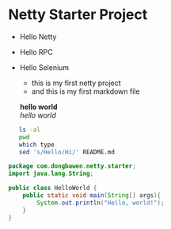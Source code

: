 # Netty Starter Project

* Hello Netty
* Hello RPC
* Hello Selenium
    * this is my first netty project 
    * and this is my first markdown file
    
    **hello world**  
    *hello world*
    
    
```bash
   ls -al
   pwd
   which type
   sed 's/Hello/Hi/' README.md
```

```java
package com.dongbawen.netty.starter;
import java.lang.String;

public class HelloWorld {
    public static void main(String[] args){
        System.out.println("Hello, world!");
    }
}
```
